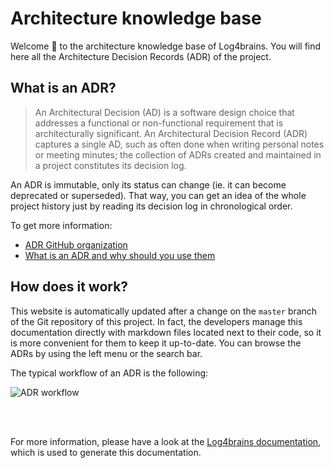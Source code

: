 # Architecture knowledge base

Welcome 👋 to the architecture knowledge base of Log4brains.
You will find here all the Architecture Decision Records (ADR) of the project.

## What is an ADR?

> An Architectural Decision (AD) is a software design choice that addresses a functional or non-functional requirement that is architecturally significant.
> An Architectural Decision Record (ADR) captures a single AD, such as often done when writing personal notes or meeting minutes; the collection of ADRs created and maintained in a project constitutes its decision log.

An ADR is immutable, only its status can change (ie. it can become deprecated or superseded). That way, you can get an idea of the whole project history just by reading its decision log in chronological order.

To get more information:

- [ADR GitHub organization](https://adr.github.io/)
- [What is an ADR and why should you use them](https://github.com/thomvaill/log4brains/tree/master#-what-is-an-adr-and-why-should-you-use-them)

## How does it work?

This website is automatically updated after a change on the `master` branch of the Git repository of this project.
In fact, the developers manage this documentation directly with markdown files located next to their code, so it is more convenient for them to keep it up-to-date.
You can browse the ADRs by using the left menu or the search bar.

The typical workflow of an ADR is the following:

![ADR workflow](adr-workflow.png)

<br /><br />

For more information, please have a look at the [Log4brains documentation](https://github.com/thomvaill/log4brains/tree/master#readme), which is used to generate this documentation.
